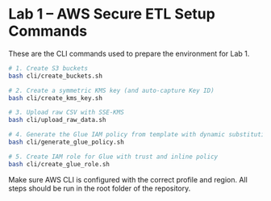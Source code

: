 # Lab 1 – AWS Secure ETL Setup Commands

These are the CLI commands used to prepare the environment for Lab 1.

```bash
# 1. Create S3 buckets
bash cli/create_buckets.sh

# 2. Create a symmetric KMS key (and auto-capture Key ID)
bash cli/create_kms_key.sh

# 3. Upload raw CSV with SSE-KMS
bash cli/upload_raw_data.sh

# 4. Generate the Glue IAM policy from template with dynamic substitution
bash cli/generate_glue_policy.sh

# 5. Create IAM role for Glue with trust and inline policy
bash cli/create_glue_role.sh
```

Make sure AWS CLI is configured with the correct profile and region.
All steps should be run in the root folder of the repository.
